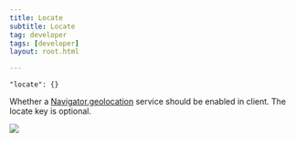 ```yaml
---
title: Locate
subtitle: Locate
tag: developer
tags: [developer]
layout: root.html

---
```


`"locate": {}`

Whether a [Navigator.geolocation](https://developer.mozilla.org/en-US/docs/Web/API/Navigator/geolocation) service should be enabled in client. The locate key is optional.

![](../../../assets/img/locate_1.png)

